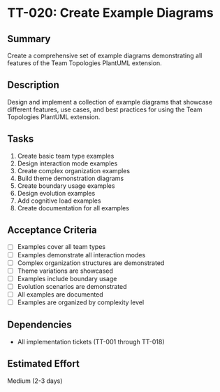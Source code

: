 # TT-020: Create Example Diagrams

## Summary
Create a comprehensive set of example diagrams demonstrating all features of the Team Topologies PlantUML extension.

## Description
Design and implement a collection of example diagrams that showcase different features, use cases, and best practices for using the Team Topologies PlantUML extension.

## Tasks
1. Create basic team type examples
2. Design interaction mode examples
3. Create complex organization examples
4. Build theme demonstration diagrams
5. Create boundary usage examples
6. Design evolution examples
7. Add cognitive load examples
8. Create documentation for all examples

## Acceptance Criteria
- [ ] Examples cover all team types
- [ ] Examples demonstrate all interaction modes
- [ ] Complex organization structures are demonstrated
- [ ] Theme variations are showcased
- [ ] Examples include boundary usage
- [ ] Evolution scenarios are demonstrated
- [ ] All examples are documented
- [ ] Examples are organized by complexity level

## Dependencies
- All implementation tickets (TT-001 through TT-018)

## Estimated Effort
Medium (2-3 days)
